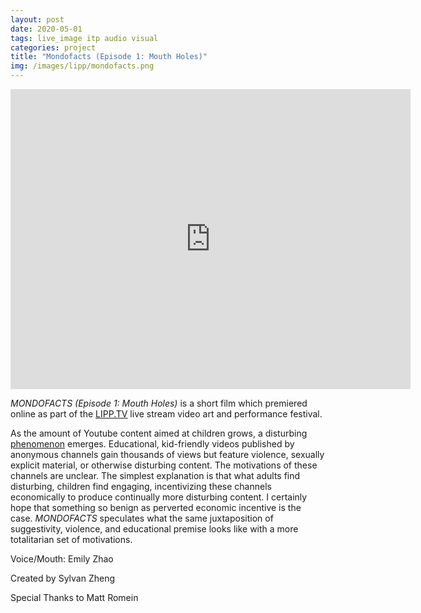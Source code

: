```yaml
---
layout: post
date: 2020-05-01
tags: live_image itp audio visual
categories: project
title: "Mondofacts (Episode 1: Mouth Holes)"
img: /images/lipp/mondofacts.png
---
```


<iframe src="https://player.vimeo.com/video/494307416" width="640" height="480" frameborder="0" allow="autoplay; fullscreen" allowfullscreen></iframe>

_MONDOFACTS (Episode 1: Mouth Holes)_ is a short film which premiered online as part of the [LIPP.TV](https://lipp.tv/) live stream video art and performance festival.

As the amount of Youtube content aimed at children grows, a disturbing [phenomenon](https://www.theverge.com/2017/12/8/16751206/elsagate-youtube-kids-creepy-conspiracy-theory) emerges. Educational, kid-friendly videos published by anonymous channels gain thousands of views but feature violence, sexually explicit material, or otherwise disturbing content. The motivations of these channels are unclear. The simplest explanation is that what adults find disturbing, children find engaging, incentivizing these channels economically to produce continually more disturbing content. I certainly hope that something so benign as perverted economic incentive is the case. _MONDOFACTS_ speculates what the same juxtaposition of suggestivity, violence, and educational premise looks like with a more totalitarian set of motivations.

Voice/Mouth: Emily Zhao

Created by Sylvan Zheng

Special Thanks to Matt Romein

